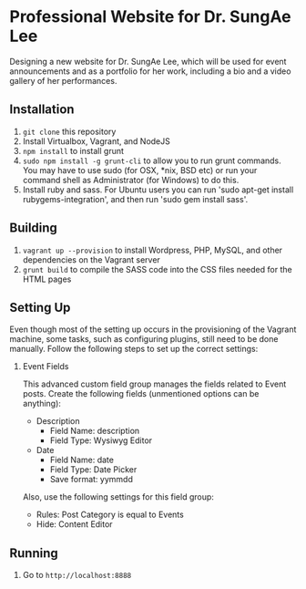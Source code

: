 # Professional Website for Dr. SungAe Lee

Designing a new website for Dr. SungAe Lee, which will be used for event announcements and as a portfolio for her work, including a bio and a video gallery of her performances.

## Installation

1. `git clone` this repository
2. Install Virtualbox, Vagrant, and NodeJS
3. `npm install` to install grunt
4. `sudo npm install -g grunt-cli` to allow you to run grunt commands. You may have to use sudo (for OSX, *nix, BSD etc) or run your command shell as Administrator (for Windows) to do this.
5. Install ruby and sass. For Ubuntu users you can run 'sudo apt-get install rubygems-integration', and then run 'sudo gem install sass'.

## Building
1. `vagrant up --provision` to install Wordpress, PHP, MySQL, and other dependencies on the Vagrant server
2. `grunt build` to compile the SASS code into the CSS files needed for the HTML pages

## Setting Up

Even though most of the setting up occurs in the provisioning of the Vagrant machine, some tasks, such as configuring plugins, still need to be done manually. Follow the following steps to set up the correct settings:

1. Event Fields
    
    This advanced custom field group manages the fields related to Event posts. Create the following fields (unmentioned options can be anything):

    - Description
        - Field Name: description
        - Field Type: Wysiwyg Editor
    - Date
        - Field Name: date
        - Field Type: Date Picker
        - Save format: yymmdd

    Also, use the following settings for this field group:

    - Rules: Post Category is equal to Events
    - Hide: Content Editor

## Running
1. Go to `http://localhost:8888`
